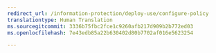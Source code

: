 ```yaml
---
redirect_url: /information-protection/deploy-use/configure-policy
translationtype: Human Translation
ms.sourcegitcommit: 3336b75fbc2fce1c9260afb217d909b2b772ed03
ms.openlocfilehash: 7e43edb85a22b630402d80b7702af016e5623254

---
```




<!--HONumber=Jan17_HO4-->


